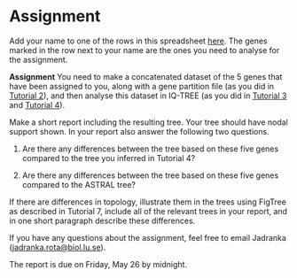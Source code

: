 # Assignment

Add your name to one of the rows in this spreadsheet [here](https://docs.google.com/spreadsheets/d/1rFkAeei_6dFn8auxJxbzCpq7qABZjHXpByE32seXyQQ/edit?usp=sharing). The genes marked in the row next to your name are the ones you need to analyse for the assignment.


**Assignment** You need to make a concatenated dataset of the 5 genes that have been assigned to you, along with a gene partition file (as you did in [Tutorial 2](../Alignments)), and then analyse this dataset in IQ-TREE (as you did in [Tutorial 3](../ModelSelection) and [Tutorial 4](../MaximumLikelihood)).

Make a short report including the resulting tree. Your tree should have nodal support shown. In your report also answer the following two questions.

1) Are there any differences between the tree based on these five genes compared to the tree you inferred in Tutorial 4? 

2) Are there any differences between the tree based on these five genes compared to the ASTRAL tree?

If there are differences in topology, illustrate them in the trees using FigTree as described in Tutorial 7, include all of the relevant trees in your report, and in one short paragraph describe these differences.

If you have any questions about the assignment, feel free to email Jadranka (jadranka.rota@biol.lu.se).

The report is due on Friday, May 26 by midnight.
